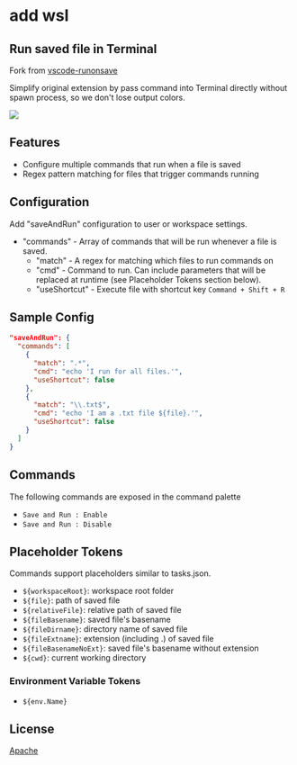 # add wsl
## Run saved file in Terminal

Fork from [vscode-runonsave](https://github.com/emeraldwalk/vscode-runonsave)

Simplify original extension by pass command into Terminal directly without spawn process, so we don't lose output colors. 

![](https://github.com/wk-j/vscode-save-and-run/raw/master/images/save-and-run.png)

## Features

- Configure multiple commands that run when a file is saved
- Regex pattern matching for files that trigger commands running

## Configuration

Add "saveAndRun" configuration to user or workspace settings.

- "commands" - Array of commands that will be run whenever a file is saved.
  - "match" - A regex for matching which files to run commands on
  - "cmd" - Command to run. Can include parameters that will be replaced at runtime (see Placeholder Tokens section below).
  - "useShortcut" - Execute file with shortcut key `Command + Shift + R`

## Sample Config

```json
"saveAndRun": {
  "commands": [
    {
      "match": ".*",
      "cmd": "echo 'I run for all files.'",
      "useShortcut": false
    },
    {
      "match": "\\.txt$",
      "cmd": "echo 'I am a .txt file ${file}.'",
      "useShortcut": false
    }
  ]
}
```

## Commands

The following commands are exposed in the command palette

- `Save and Run : Enable`
- `Save and Run : Disable`

## Placeholder Tokens

Commands support placeholders similar to tasks.json.

- `${workspaceRoot}`: workspace root folder
- `${file}`: path of saved file
- `${relativeFile}`: relative path of saved file
- `${fileBasename}`: saved file's basename
- `${fileDirname}`: directory name of saved file
- `${fileExtname}`: extension (including .) of saved file
- `${fileBasenameNoExt}`: saved file's basename without extension
- `${cwd}`: current working directory

### Environment Variable Tokens

- `${env.Name}`

## License

[Apache](https://github.com/wk-j/vscode-save-and-run/blob/master/LICENSE)
